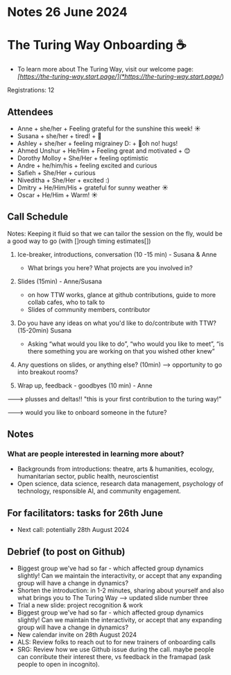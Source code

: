 # Notes 26 June 2024
# The Turing Way Onboarding ☕

 - To learn more about The Turing Way, visit our welcome page: *[https://the-turing-way.start.page/](*https://the-turing-way.start.page/*)

Registrations: 12

## Attendees

   * Anne + she/her + Feeling grateful for the sunshine this week! ☀️ 
   * Susana + she/her + tired! +  🧟
   * Ashley + she/her + feeling migrainey D: + 🐆oh no! hugs!
   * Ahmed Unshur + He/Him + Feeling great and motivated + 😊
   * Dorothy Molloy + She/Her + feeling optimistic
   *  Andre + he/him/his + feeling excited and curious
   * Safieh + She/Her + curious
   *  Niveditha + She/Her + excited :)
   *  Dmitry + He/Him/His + grateful for sunny weather ☀️
   *  Oscar + He/Him +  Warm! ☀️

## Call Schedule

Notes: Keeping it fluid so that we can tailor the session on the fly, would be a good way to go (with []rough timing estimates[])

1) Ice-breaker, introductions, conversation (10 -15 min) - Susana \& Anne

   *  What brings you here? What projects are you involved in?
2) Slides (15min) - Anne/Susana

   *  on how TTW works, glance at github contributions, guide to more collab cafes, who to talk to
   *  Slides of community members, contributor 
3) Do you have any ideas on what you'd like to do/contribute with TTW? (15-20min) Susana

   *  Asking  “what would you like to do”, “who would you like to meet”, “is there something you are working on that you wished other knew”
4) Any questions on slides, or anything else? (10min) --> opportunity to go into breakout rooms?

5)  Wrap up, feedback - goodbyes (10 min) - Anne

---> plusses and deltas!! "this is your first contribution to the turing way!"

---> would you like to onboard someone in the future?
## Notes

### What are people interested in learning more about?

   * Backgrounds from introductions: theatre, arts \& humanities, ecology, humanitarian sector, public health, neuroscientist
   * Open science, data science, research data management, psychology of technology, responsible AI, and community engagement.

## For facilitators: tasks for 26th June

- Next call: potentially 28th August 2024

## Debrief  (to post on Github)

   * Biggest group we've had so far - which affected group dynamics slightly! Can we maintain the interactivity, or accept that any expanding group will have a change in dynamics?
   * Shorten the introduction: in 1-2 minutes, sharing about yourself and also what brings you to The Turing Way --> updated slide number three
   * Trial a new slide: project recognition \& work
   * Biggest group we've had so far - which affected group dynamics slightly! Can we maintain the interactivity, or accept that any expanding group will have a change in dynamics?
   * New calendar invite on 28th August 2024
   * ALS: Review folks to reach out to for new trainers of onboarding calls
   * SRG: Review how we use Github issue during the call. maybe people can conribute their interest there, vs feedback in the framapad (ask people to open in incognito).

